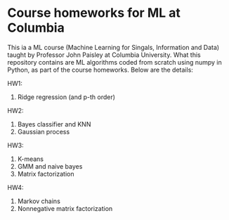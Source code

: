 # Course homeworks for ML at Columbia
This ia a ML course (Machine Learning for Singals, Information and Data) taught by Professor John Paisley at Columbia University. What this repository contains are ML algorithms coded from scratch using numpy in Python, as part of the course homeworks. Below are the details:

HW1:
1. Ridge regression (and p-th order)

HW2:
1. Bayes classifier and KNN
2. Gaussian process

HW3:
1. K-means
2. GMM and naive bayes
3. Matrix factorization

HW4: 
1. Markov chains
2. Nonnegative matrix factorization
